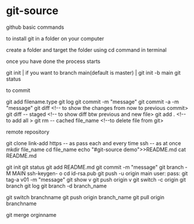 # git-source 

github basic commands

to install git in a folder on your computer

create a folder and target the folder using cd command in terminal
 
 once you have done the process starts

 git init | if you want to branch main(default is master) | git init -b main
 git status

 to commit

git add filename.type
git log
git commit -m "message"
git commit -a -m "message"  <!--to add and commit in one command , only do it when file is edited not created or rename new on -->
git diff <!-- to show the changes from now to previous commit>
git diff -- staged <!-- to show diff btw previous and new file>
git add . <!-- to add all >
git rm -- cached file_name <!--to delete file from git>

remote repository 
<!-- github -->
git clone link-add
https -- as pass each and every time
ssh -- as at once
mkdir file_name
cd file_name
echo "#git-source demo">>README.md
cat README.md
<!-- to see the file -->
git init
git status
git add README.md
git commit -m "message"
git branch -M MAIN
ssh-keygen- o
cd id-rsa.pub
git push -u origin main
user:
pass:
git tag-a v01 -m "message"
git show v
git push origin v
git switch -c origin
git branch
git log
git branch -d branch_name
<!-- to delete the branch -->
git switch branchname
git push origin branch_name
git pull origin branchname
<!-- to get all files in remote repo -->
git merge orginname

